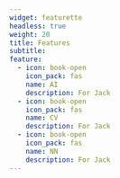 ```yaml
---
widget: featurette
headless: true
weight: 20
title: Features
subtitle:
feature:
  - icon: book-open
    icon_pack: fas
    name: AI
    description: For Jack
  - icon: book-open
    icon_pack: fas
    name: CV
    description: For Jack
  - icon: book-open
    icon_pack: fas
    name: NN
    description: For Jack
---
```

